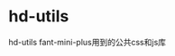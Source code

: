<!--
 * @Author: weisheng
 * @Date: 2023-06-04 23:07:28
 * @LastEditTime: 2023-06-04 23:18:39
 * @LastEditors: weisheng
 * @Description: 
 * @FilePath: \fant-mini-separate\uni_modules\hd-utils\readme.md
 * 记得注释
-->
# hd-utils

hd-utils fant-mini-plus用到的公共css和js库